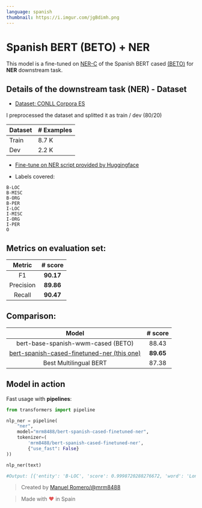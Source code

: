 ```yaml
---
language: spanish
thumbnail: https://i.imgur.com/jgBdimh.png
---
```


# Spanish BERT (BETO) + NER

This model is a fine-tuned on [NER-C](https://www.kaggle.com/nltkdata/conll-corpora) of the Spanish BERT cased [(BETO)](https://github.com/dccuchile/beto) for **NER** downstream task.

## Details of the downstream task (NER) - Dataset

- [Dataset:  CONLL Corpora ES](https://www.kaggle.com/nltkdata/conll-corpora) 

I preprocessed the dataset and splitted it as train / dev (80/20)

| Dataset                | # Examples |
| ---------------------- | ----- |
| Train                  | 8.7 K |
| Dev                    | 2.2 K |


- [Fine-tune on NER script provided by Huggingface](https://github.com/huggingface/transformers/blob/master/examples/run_ner.py)

- Labels covered:

```
B-LOC
B-MISC
B-ORG
B-PER
I-LOC
I-MISC
I-ORG
I-PER
O
```

## Metrics on evaluation set:

|                                                      Metric                                                       |  # score  |
| :------------------------------------------------------------------------------------: | :-------: |
| F1                                       | **90.17**  
| Precision                                | **89.86** | 
| Recall                                   | **90.47** |    

## Comparison:

|                                                      Model                                                       |  # score  |
| :--------------------------------------------------------------------------------------------------------------: | :-------: |
|                                        bert-base-spanish-wwm-cased (BETO)                                        |   88.43   |
| [bert-spanish-cased-finetuned-ner (this one)](https://huggingface.co/mrm8488/bert-spanish-cased-finetuned-ner) | **89.65** |
|                                              Best Multilingual BERT                                              |   87.38   |

## Model in action

Fast usage with **pipelines**:

```python
from transformers import pipeline

nlp_ner = pipeline(
    "ner",
    model="mrm8488/bert-spanish-cased-finetuned-ner",
    tokenizer=(
        'mrm8488/bert-spanish-cased-finetuned-ner',  
        {"use_fast": False}
))

nlp_ner(text)

#Output: [{'entity': 'B-LOC', 'score': 0.9998720288276672, 'word': 'Londres'}]
```

> Created by [Manuel Romero/@mrm8488](https://twitter.com/mrm8488)

> Made with <span style="color: #e25555;">&hearts;</span> in Spain
